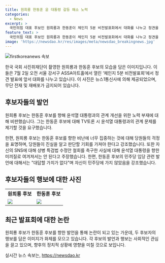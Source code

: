 ```yaml
---
title: 원희룡 한동훈 윤 대통령 갈등 해소 노력
categories:
  - News
excerpt: >
  국민의힘 대표 후보인 원희룡과 한동훈이 체인지 5분 비전발표회에서 대화를 나누고 정견을 밝혔다. 원 후보는 한 후보를 향한 비판에 대해 신뢰 없는 당정관계와 차별화된 부분에 대한 당원들의 걱정을 언급했고, 채상병 특검법 수정안 제안을 철회하라고 한 한 후보를 비난했다. 이에 대해 원 후보는 미끼질로 한 낚시질에 당 대표가 되겠단 사람이 앞장서선 안 된다고 맞불을 놨다.
feature_text: >
  국민의힘 대표 후보인 원희룡과 한동훈이 체인지 5분 비전발표회에서 대화를 나누고 정견을 밝혔다. 원 후보는 한 후보를 향한 비판에 대해 신뢰 없는 당정관계와 차별화된 부분에 대한 당원들의 걱정을 언급했고, 채상병 특검법 수정안 제안을 철회하라고 한 한 후보를 비난했다. 이에 대해 원 후보는 미끼질로 한 낚시질에 당 대표가 되겠단 사람이 앞장서선 안 된다고 맞불을 놨다.
image: 'https://newsdao.kr/res/images/meta/newsdao_breakingnews.jpg'
---
```


<p><img src="https://newsdao.kr/res/images/meta/newsdao_breakingnews.jpg" alt="firstkoreanews 속보" /></p>

<p>한국 국회 사진취재단이 촬영한 원희룡과 한동훈 후보의 모습을 담은 이미지입니다. 이들은 7월 2일 오전 서울 강서구 ASSA아트홀에서 열린 ‘체인지 5분 비전발표회’에서 정견 발표에 앞서 대화를 나누고 있습니다. 이 사진은 뉴스1통신사에 의해 제공되었으며, 무단 전재 및 재배포가 금지되어 있습니다.</p>

<h2 data-ke-size="size26">후보자들의 발언</h2>

<p data-ke-size="size16">원희룡 후보는 한동훈 후보를 향해 윤석열 대통령과의 관계 개선을 위한 노력 부재에 대해 비판했습니다. 그는 한동훈 후보에 대해 TV토론 시 윤석열 대통령과의 관계 문제를 제기할 것을 요구했습니다.</p>

<p data-ke-size="size16">한편, 원희룡 후보는 한동훈 후보를 향한 비난에 너무 집중하는 것에 대해 당원들의 걱정을 표명하며, 당원들이 진실을 알고 판단할 기회를 가져야 한다고 강조했습니다. 또한 자신의 SNS에 대해 상병 특검법 수정안 철회를 촉구한 사실에 대해 윤석열 대통령을 향한 미끼질로 여겨져서는 안 된다고 주장했습니다. 한편, 한동훈 후보의 민주당 입당 관련 발언에 대해서는 "대답할 가치가 없다"며 자신이 민주당에 가지 않았음을 강조했습니다.</p>

<h2 data-ke-size="size26">후보자들의 행보에 대한 사진</h2>

<table>
  <tr>
    <td style="text-align: center; height: 17px;"><b>원희룡 후보</b></td>
    <td style="text-align: center; height: 17px;"><b>한동훈 후보</b></td>
  </tr>
  <tr>
    <td><img src="https://imageurl1.com"></td>
    <td><img src="https://imageurl2.com"></td>
  </tr>
</table>

<h2 data-ke-size="size26">최근 발표회에 대한 논란</h2>

<p data-ke-size="size16">원희룡 후보가 한동훈 후보를 향한 발언을 통해 논란이 되고 있는 가운데, 두 후보자의 행보를 담은 이미지가 화제를 모으고 있습니다. 각 후보의 발언과 행보는 사회적인 관심을 끌고 있으며, 향후의 정치적 상황에 영향을 미칠 것으로 보입니다.</p>
실시간 뉴스 속보는, <a href="https://newsdao.kr" rel="dofollow">https://newsdao.kr</a>


